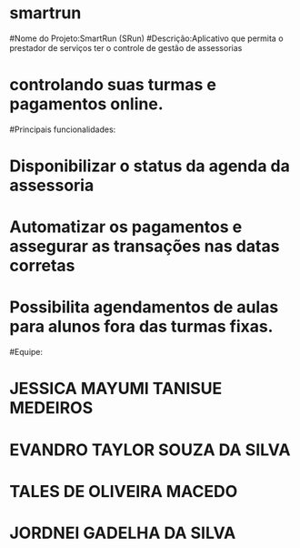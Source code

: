# smartrun
#Nome do Projeto:SmartRun (SRun)
#Descrição:Aplicativo que permita o prestador de serviços ter o controle de gestão de assessorias 
#          controlando suas turmas e pagamentos online.
#Principais funcionalidades:
#   Disponibilizar o status da agenda da assessoria
#   Automatizar os pagamentos e assegurar as transações nas datas corretas
#   Possibilita agendamentos de aulas para alunos fora das turmas fixas.
#Equipe: 
#   JESSICA MAYUMI TANISUE MEDEIROS
#   EVANDRO TAYLOR SOUZA DA SILVA
#   TALES DE OLIVEIRA MACEDO
#   JORDNEI GADELHA DA SILVA
